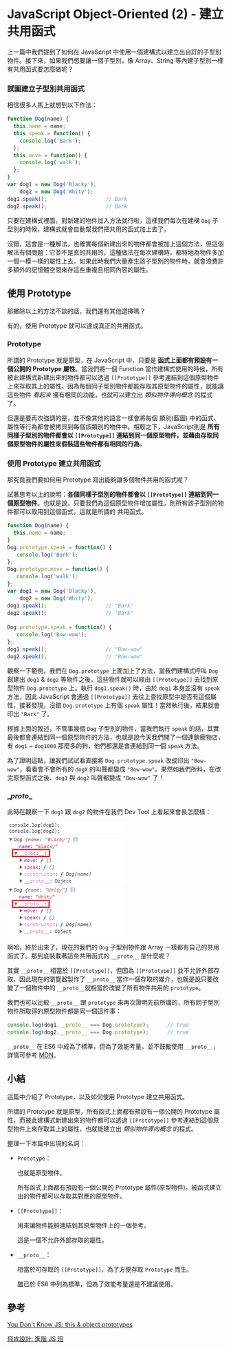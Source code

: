 # JavaScript Object-Oriented (2) - 建立共用函式

上一篇中我們提到了如何在 JavaScript 中使用一個建構式以建立出自訂的子型別物件。接下來，如果我們想要讓一個子型別，像 Array、String 等內建子型別一樣有共用函式要怎麼做呢？

### 試圖建立子型別共用函式

相信很多人馬上就想到以下作法：

```javascript
function Dog(name) {
  this.name = name;
  this.speak = function() {
  	console.log('Bark');
  };
  this.move = function() {
  	console.log('walk');
  };
}
var dog1 = new Dog('Blacky'),
    dog2 = new Dog('Whity');
dog1.speak();					// Bark
dog2.speak();					// Bark
```

只要在建構式裡面，對新建的物件加入方法就行啦，這樣我們每次在建構 `Dog` 子型別的時候，建構式就會自動幫我們把共用的函式加上去了。

沒錯，這會是一種解法，也確實每個新建出來的物件都會被加上這個方法，但這個解法有個問題：它並不是真的共用的，這種做法在每次建構時，都特地為物件多加一個一模一樣的屬性上去。如果此時我們大量產生該子型別的物件時，就會浪費許多額外的記憶體空間來存這些重複且相同內容的屬性。



## 使用 Prototype

那撇除以上的方法不談的話，我們還有其他選擇嗎？

有的，使用 Prototype 就可以達成真正的共用函式。

### Prototype

所謂的 Prototype 就是原型，在 JavaScript 中，只要是 **函式上面都有預設有一個公開的 Prototype 屬性**。當我們將一個 Function 當作建構式使用的時候，所有被此建構式新建出來的物件都可以透過 `[[Prototype]]` 參考連結到這個原型物件上來存取其上的屬性。因為每個同子型別物件都能存取其原型物件的屬性，就能讓這些物件 *看起來* 擁有相同的功能，也就可以建立出 *類似物件導向概念* 的程式了。

但還是要再次強調的是，並不像其他的語言一樣會將每個 類別(藍圖) 中的函式、屬性等行為都會被拷貝到每個該類別的物件中。相較之下，JavaScript則是 **所有同樣子型別的物件都會以 `[[Prototype]]` 連結到同一個原型物件，並藉由存取同個原型物件的屬性來假裝這些物件都有相同的行為**。

### 使用 Prototype 建立共用函式

那究竟我們要如何用 Prototype 寫出能夠讓多個物件共用的函式呢？

試著思考以上的說明：**各個同樣子型別的物件都會以 `[[Prototype]]` 連結到同一個原型物件**。也就是說，只要我們為這個原型物件增加屬性，則所有該子型別的物件都可以取用到這個函式，這就是所謂的 共用函式。

```javascript
function Dog(name) {
  this.name = name;
}
Dog.prototype.speak = function() {
   console.log('Bark');
};
Dog.prototype.move = function() {
   console.log('walk');
};
var dog1 = new Dog('Blacky'),
    dog2 = new Dog('Whity');
dog1.speak();					// "Bark"
dog2.speak();					// "Bark"

Dog.prototype.speak = function() {
   console.log('Bow-wow');
};
dog1.speak();					// "Bow-wow"
dog2.speak();					// "Bow-wow"
```

觀察一下範例，我們在 `Dog.prototype` 上面加上了方法，當我們建構式呼叫 `Dog` 創建出 `dog1` & `dog2` 等物件之後，這些物件就可以經由 `[[Prototype]]` 去找到原型物件 `Dog.prototype` 上。執行 `dog1.speak()` 時，由於 `dog1` 本身並沒有 `speak` 方法，因此 JavaScript 會通過 `[[Prototype]]` 去往上查找原型中是否有這個屬性，接著發現，沒錯 `Dog.prototype` 上有個 `speak` 屬性！當然執行後，結果就會印出 `"Bark"` 了。

根據上面的敘述，不管事幾個 `Dog` 子型別的物件，當我們執行 `speak` 的話，其實最後都會連結到同一個原型物件的方法，也就是說今天我們開了一個連鎖寵物店，有 `dog1` ~ `dog1000` 那麼多的狗，他們都還是會連結到同一個 `speak` 方法。

為了證明這點，讓我們試試看直接將 `Dog.prototype.speak` 改成印出 `"Bow-wow"`，看看會不會所有的 `dogX` 的叫聲都變成 `"Bow-wow"`。果然如我們所料，在改完原型函式之後、`dog1` 與 `dog2` 叫聲都變成 `"Bow-wow"` 了！

### \__proto__

此時在觀察一下 `dog1` 跟 `dog2` 的物件在我們 Dev Tool 上看起來會長怎麼樣：

![../Image/21_Object-oriented-2/Object-oriented-2-1.png](../Image/21_Object-oriented-2/Object-oriented-2-1.png)

啊哈，終於出來了，現在的我們的 `Dog` 子型別物件跟 Array 一樣都有自己的共用函式了。那到底裝載著這些共用函式的 `__proto__` 是什麼呢？

其實 `__proto__` 相當於 `[[Prototype]]`，但因為 `[[Prototype]]` 並不允許外部存取，因此現在的瀏覽器製作了 `__proto__` 當作一個存取的媒介，也就是說只要改變了一個物件中的 `__proto__`就相當於改變了所有物件共用的 `prototype`。

我們也可以比較 `__proto__` 跟 `prototype` 來再次證明先前所講的，所有同子型別物件所取得的原型物件都是同一個這件事：

```javascript
console.log(dog1.__proto__ === Dog.prototype);		// true
console.log(dog2.__proto__ === Dog.prototype);		// true
```

`__proto__` 在 ES6 中成為了標準，但為了效能考量，並不鼓勵使用 `__proto__`，詳情可參考 [MDN](https://developer.mozilla.org/zh-TW/docs/Web/JavaScript/Reference/Global_Objects/Object/proto)。



## 小結

這篇中介紹了 Prototype，以及如何使用 Prototype 建立共用函式。

所謂的 Prototype 就是原型，所有函式上面都有預設有一個公開的 Prototype 屬性，而被此建構式新建出來的物件都可以透過 `[[Prototype]]` 參考連結到這個原型物件上來存取其上的屬性，也就能建立出 *類似物件導向概念* 的程式。

整理一下本篇中出現的名詞：

* `Prototype`：

  也就是原型物件。

  所有函式上面都有預設有一個公開的 Prototype 屬性(原型物件)。被函式建立出的物件都可以存取其對應的原型物件。

* `[[Prototype]]`：

  用來讓物件能夠連結到其原型物件上的一個參考。

  這是一個不允許外部存取的屬性。

* `__proto__`：

  相當於可存取的 `[[Prototype]]`，為了方便存取 `Prototype` 而生。

  雖已於 ES6 中列為標準，但為了效能考量還是不建議使用。




## 參考

[You Don't Know JS: this & object prototypes](https://github.com/getify/You-Dont-Know-JS/tree/master/this%20%26%20object%20prototypes)

[飛肯設計: 進階 JS 班](http://www.flycan.com.tw/course/course-javascript-adv.php)